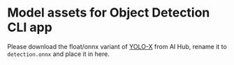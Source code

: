 # Model assets for Object Detection CLI app

Please download the float/onnx variant of [YOLO-X](https://aihub.qualcomm.com/compute/models/yolox) from AI Hub, rename it to `detection.onnx` and place it in here.
